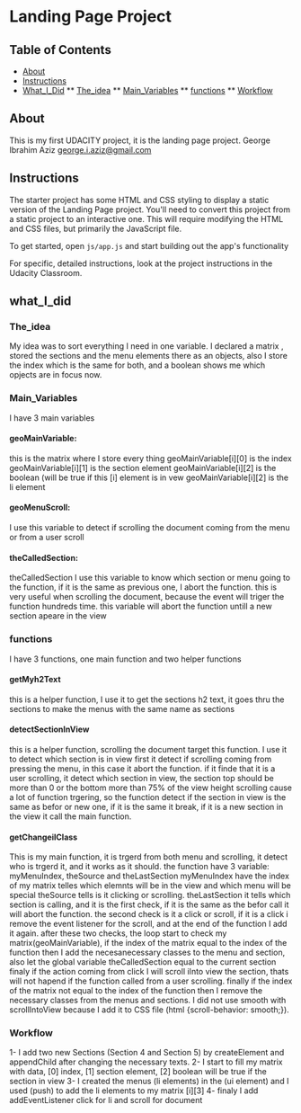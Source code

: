 # Landing Page Project


## Table of Contents
* [About](#About)
* [Instructions](#instructions)
* [What_I_Did](#What_I_Did)
** [The_idea](#The_Idea)
** [Main_Variables](#Main_Variables)
** [functions](#functions)
** [Workflow](#Workflow)


## About 
This is my first UDACITY project, it is the landing page project.
George Ibrahim Aziz
george.i.aziz@gmail.com

## Instructions

The starter project has some HTML and CSS styling to display a static version of the Landing Page project. You'll need to convert this project from a static project to an interactive one. This will require modifying the HTML and CSS files, but primarily the JavaScript file.

To get started, open `js/app.js` and start building out the app's functionality

For specific, detailed instructions, look at the project instructions in the Udacity Classroom.

## what_I_did

### The_idea
My idea was to sort everything I need in one variable.
 I declared a matrix , stored the sections and the menu elements there as an objects, also I store the index which is the same for both, and a boolean shows me which opjects are in focus now.

 ### Main_Variables
 I have 3 main variables

#### geoMainVariable:
this is the matrix where I store every thing
geoMainVariable[i][0] is the index
geoMainVariable[i][1] is the section element
geoMainVariable[i][2] is the boolean (will be true if this [i] element is in vew
geoMainVariable[i][2] is the li element

#### geoMenuScroll:
I use this variable to detect if scrolling the document coming from the menu or from a user scroll

#### theCalledSection:
theCalledSection
I use this variable to know which section or menu going to the function, if it is the same as previous one, I abort the function.
this is very useful when scrolling the document, because the event will triger the function hundreds time.
this variable will abort the function untill a new section apeare in the view

### functions
I have 3 functions, one main function and two helper functions

#### getMyh2Text
this is a helper function, I use it to get the sections h2 text, it goes thru the sections to make the menus with the same name as sections

#### detectSectionInView
this is a helper function, scrolling the document target this function.
I use it to detect which section is in view
first it detect if scrolling coming from pressing the menu, in this case it abort the function.
if it finde that it is a user scrolling, it detect which section in view, the section top should be more than 0 or the bottom more than 75% of the view height
scrolling cause a lot of function trgering, so the function detect if the section in view is the same as befor or new one, if it is the same it break, if it is a new section in the view it call the main function.

#### getChangeilClass
This is my main function, it is trgerd from both menu and scrolling, it detect who is trgerd it, and it works as it should.
the function have 3 variable: myMenuIndex, theSource and theLastSection
myMenuIndex have the index of my matrix telles which elemnts will be in the view and which menu will be special
theSource tells is it clicking or scrolling.
theLastSection it tells which section is calling, and it is the first check, if it is the same as the befor call it will abort the function.
the second check is it a click or scroll, if it is a click i remove the event listener for the scroll, and at the end of the function I add it again. after these two checks, the loop start to check my matrix(geoMainVariable), if the index of the matrix equal to the index of the function then I add the necesanecessary classes to the menu and section, also let the global variable theCalledSection equal to the current section
finaly if the action coming from click I will scroll iInto view the section, thats will not hapend if the function called from a user scrolling.
finally if the index of the matrix not equal to the index of the function then I remove the necessary classes from the menus and sections.
I did not use smooth with scrollIntoView because I add it to CSS file (html {scroll-behavior: smooth;}).

### Workflow
1- I add two new Sections (Section 4 and Section 5) by createElement and appendChild after changing the necessary texts.
2- I start to fill my matrix with data, [0] index, [1] section element, [2] boolean will be true if the section in view
3- I created the menus (li elements) in the (ui element) and I used (push) to add the li elements to my matrix [i][3]
4- finaly I add addEventListener click for li and scroll for document
